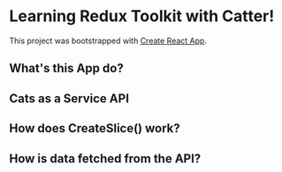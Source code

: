 # Learning Redux Toolkit with Catter!

This project was bootstrapped with [Create React App](https://github.com/facebook/create-react-app).

## What's this App do? 

## Cats as a Service API

## How does CreateSlice() work? 

## How is data fetched from the API? 


